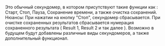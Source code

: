 Это обычный секундомер, в котором присутствуют такие функции как : Старт, Стоп, Пауза, Сохранение времени, а также очистка сохранений. Нюансы: При нажатии на кнопку "Стоп", секундомер сбрасывается. При очистке сохраненных результатов сбрасывается нумерация сохраненного результата ( Result 1, Result 2 и так далее ). Возможно в будущем будут добавлены различные виды секундомеров, а также дополнительный функционал.
